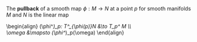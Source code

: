 The **pullback** of a smooth map $\phi: M \to N$ at a point $p$ for smooth manifolds $M$ and $N$ is the linear map

\begin{align}
(\phi^*)\_p: T^\_{\phi(p)}*N &\to T_p^* M \\\\\
\omega &\mapsto (\phi^*)_p(\omega)
\end{align}